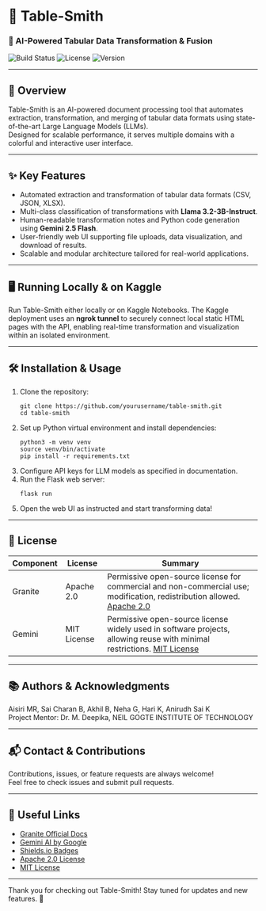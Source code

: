 # 🚀 Table-Smith  
### 🌈 AI-Powered Tabular Data Transformation & Fusion

![Build Status](https://img.shields.io/badge/build-passing-brightgreen) ![License](https://img.shields.io/badge/license-Apache%202.0-blue) ![Version](https://img.shields.io/badge/version-1.0.0-orange)  

---

## 📖 Overview

Table-Smith is an AI-powered document processing tool that automates extraction, transformation, and merging of tabular data formats using state-of-the-art Large Language Models (LLMs).  
Designed for scalable performance, it serves multiple domains with a colorful and interactive user interface.

---

## ✨ Key Features

- Automated extraction and transformation of tabular data formats (CSV, JSON, XLSX).  
- Multi-class classification of transformations with **Llama 3.2-3B-Instruct**.  
- Human-readable transformation notes and Python code generation using **Gemini 2.5 Flash**.  
- User-friendly web UI supporting file uploads, data visualization, and download of results.  
- Scalable and modular architecture tailored for real-world applications.

---

## 🖥️ Running Locally & on Kaggle

Run Table-Smith either locally or on Kaggle Notebooks. The Kaggle deployment uses an **ngrok tunnel** to securely connect local static HTML pages with the API, enabling real-time transformation and visualization within an isolated environment.

---

## 🛠️ Installation & Usage

1. Clone the repository:  
    ```
    git clone https://github.com/yourusername/table-smith.git
    cd table-smith
    ```  
2. Set up Python virtual environment and install dependencies:  
    ```
    python3 -m venv venv
    source venv/bin/activate
    pip install -r requirements.txt
    ```  
3. Configure API keys for LLM models as specified in documentation.  
4. Run the Flask web server:  
    ```
    flask run
    ```  
5. Open the web UI as instructed and start transforming data!

---

## 📜 License

| Component | License      | Summary                                       |
|-----------|--------------|-----------------------------------------------|
| Granite   | Apache 2.0   | Permissive open-source license for commercial and non-commercial use; modification, redistribution allowed. [Apache 2.0](https://www.apache.org/licenses/LICENSE-2.0) |
| Gemini    | MIT License  | Permissive open-source license widely used in software projects, allowing reuse with minimal restrictions. [MIT License](https://opensource.org/licenses/MIT)  |

---

## 📚 Authors & Acknowledgments

Aisiri MR, Sai Charan B, Akhil B, Neha G, Hari K, Anirudh Sai K  
Project Mentor: Dr. M. Deepika, NEIL GOGTE INSTITUTE OF TECHNOLOGY

---

## 📬 Contact & Contributions

Contributions, issues, or feature requests are always welcome!  
Feel free to check issues and submit pull requests.

---

## 🔗 Useful Links

- [Granite Official Docs](https://www.ibm.com/granite)  
- [Gemini AI by Google](https://gemini.google)  
- [Shields.io Badges](https://shields.io)  
- [Apache 2.0 License](https://www.apache.org/licenses/LICENSE-2.0)  
- [MIT License](https://opensource.org/licenses/MIT)  

---

Thank you for checking out Table-Smith! Stay tuned for updates and new features. 🚀
